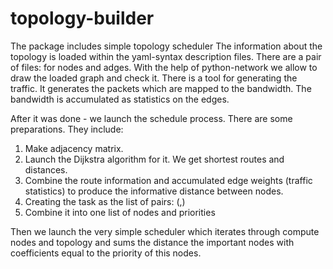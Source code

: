 topology-builder
================

The package includes simple topology scheduler
The information about the topology is loaded within the yaml-syntax description files. There are a pair of files: for nodes and adges.
With the help of python-network we allow to draw the loaded graph and check it.
There is a tool for generating the traffic. It generates the packets which are mapped to the bandwidth.
The bandwidth is accumulated as statistics on the edges.

After it was done - we launch the schedule process.
There are some preparations. They include:
1) Make adjacency matrix.
2) Launch the Dijkstra algorithm for it. We get shortest routes and distances.
3) Combine the route information and accumulated edge weights (traffic statistics) to produce the informative distance between nodes.
4) Creating the task as the list of pairs: (<node>,<priority>)
5) Combine it into one list of nodes and priorities

Then we launch the very simple scheduler which iterates through compute nodes and topology and sums the distance the important nodes with coefficients equal to the priority of this nodes.
